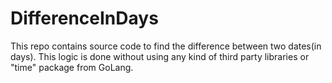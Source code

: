 # DifferenceInDays
This repo contains source code to find the difference between two dates(in days). This logic is done without using any kind of third party libraries or "time" package from GoLang. 
